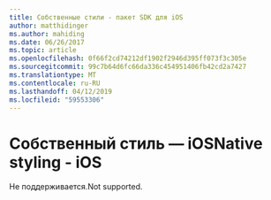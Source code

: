 ```yaml
---
title: Собственные стили - пакет SDK для iOS
author: matthidinger
ms.author: mahiding
ms.date: 06/26/2017
ms.topic: article
ms.openlocfilehash: 0f66f2cd74212df1902f2946d395ff073f3c305e
ms.sourcegitcommit: 99c7b64d6fc66da336c454951406fb42cd2a7427
ms.translationtype: MT
ms.contentlocale: ru-RU
ms.lasthandoff: 04/12/2019
ms.locfileid: "59553306"
---
```

# <a name="native-styling---ios"></a><span data-ttu-id="49494-102">Собственный стиль — iOS</span><span class="sxs-lookup"><span data-stu-id="49494-102">Native styling - iOS</span></span>

<span data-ttu-id="49494-103">Не поддерживается.</span><span class="sxs-lookup"><span data-stu-id="49494-103">Not supported.</span></span>